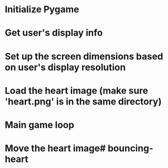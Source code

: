 # Initialize Pygame
# Get user's display info
# Set up the screen dimensions based on user's display resolution
# Load the heart image (make sure 'heart.png' is in the same directory)
# Main game loop
# Move the heart image#   b o u n c i n g - h e a r t  
 